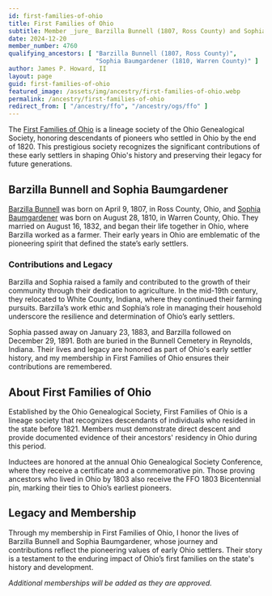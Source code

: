 ```yaml
---
id: first-families-of-ohio
title: First Families of Ohio
subtitle: Member _jure_ Barzilla Bunnell (1807, Ross County) and Sophia Baumgardener (1810, Warren County); member no. 4760
date: 2024-12-20
member_number: 4760
qualifying_ancestors: [ "Barzilla Bunnell (1807, Ross County)",
                        "Sophia Baumgardener (1810, Warren County)" ]
author: James P. Howard, II
layout: page
guid: first-families-of-ohio
featured_image: /assets/img/ancestry/first-families-of-ohio.webp
permalink: /ancestry/first-families-of-ohio
redirect_from: [ "/ancestry/ffo", "/ancestry/ogs/ffo" ]
---
```


The [First Families of
Ohio](https://www.ogs.org/lineage-societies/first-families-of-ohio/) is
a lineage society of the Ohio Genealogical Society, honoring descendants
of pioneers who settled in Ohio by the end of 1820. This prestigious
society recognizes the significant contributions of these early settlers
in shaping Ohio's history and preserving their legacy for future
generations.

## Barzilla Bunnell and Sophia Baumgardener

[Barzilla Bunnell](https://www.wikitree.com/wiki/Bunnell-713) was born
on April 9, 1807, in Ross County, Ohio, and [Sophia
Baumgardener](https://www.wikitree.com/wiki/Baumgardener-12) was born on
August 28, 1810, in Warren County, Ohio.  They married on August 16,
1832, and began their life together in Ohio, where Barzilla worked as a
farmer. Their early years in Ohio are emblematic of the pioneering
spirit that defined the state’s early settlers.

### Contributions and Legacy

Barzilla and Sophia raised a family and contributed to the growth of
their community through their dedication to agriculture. In the mid-19th
century, they relocated to White County, Indiana, where they continued
their farming pursuits. Barzilla’s work ethic and Sophia’s role in
managing their household underscore the resilience and determination of
Ohio’s early settlers.

Sophia passed away on January 23, 1883, and Barzilla followed on
December 29, 1891. Both are buried in the Bunnell Cemetery in Reynolds,
Indiana. Their lives and legacy are honored as part of Ohio's early
settler history, and my membership in First Families of Ohio ensures
their contributions are remembered.

## About First Families of Ohio

Established by the Ohio Genealogical Society, First Families of Ohio is
a lineage society that recognizes descendants of individuals who resided
in the state before 1821. Members must demonstrate direct descent and
provide documented evidence of their ancestors' residency in Ohio during
this period.

Inductees are honored at the annual Ohio Genealogical Society
Conference, where they receive a certificate and a commemorative pin.
Those proving ancestors who lived in Ohio by 1803 also receive the FFO
1803 Bicentennial pin, marking their ties to Ohio’s earliest pioneers.

## Legacy and Membership

Through my membership in First Families of Ohio, I honor the lives of
Barzilla Bunnell and Sophia Baumgardener, whose journey and
contributions reflect the pioneering values of early Ohio settlers.
Their story is a testament to the enduring impact of Ohio’s first
families on the state's history and development.

*Additional memberships will be added as they are approved.*
